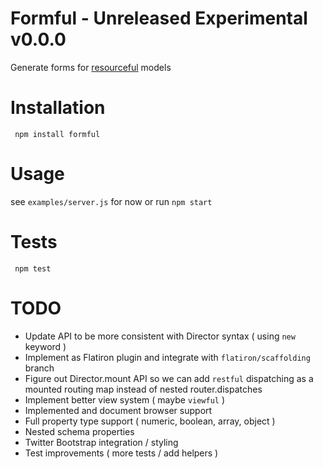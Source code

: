 # Formful - Unreleased Experimental v0.0.0

Generate forms for [resourceful](http://github.com/flatiron/resourceful) models

# Installation

     npm install formful

# Usage

  see `examples/server.js` for now or run `npm start`
  
# Tests

     npm test

# TODO
 - Update API to be more consistent with Director syntax ( using `new` keyword )
 - Implement as Flatiron plugin and integrate with `flatiron/scaffolding` branch
 - Figure out Director.mount API so we can add `restful` dispatching as a mounted routing map instead of nested router.dispatches
 - Implement better view system ( maybe `viewful` )
 - Implemented and document browser support
 - Full property type support ( numeric, boolean, array, object )
 - Nested schema properties
 - Twitter Bootstrap integration / styling
 - Test improvements ( more tests / add helpers )